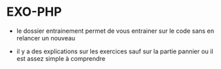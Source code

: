 # EXO-PHP

- le dossier entrainement permet de vous entrainer sur le code sans en relancer un nouveau

- il y a des explications sur les exercices sauf sur la partie pannier ou il est assez simple à comprendre

